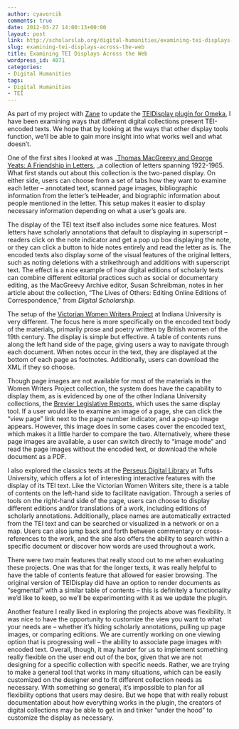```yaml
---
author: cyavorcik
comments: true
date: 2012-03-27 14:00:13+00:00
layout: post
link: http://scholarslab.org/digital-humanities/examining-tei-displays-across-the-web/
slug: examining-tei-displays-across-the-web
title: Examining TEI Displays Across the Web
wordpress_id: 4071
categories:
- Digital Humanities
tags:
- Digital Humanities
- TEI
---
```


As part of my project with [Zane](http://www.scholarslab.org/author/zschwarzlose/) to update the [TEIDisplay plugin for Omeka](http://www.scholarslab.org/digital-humanities/an-update-to-teidisplay-for-omeka/), I have been examining ways that different digital collections present TEI-encoded texts. We hope that by looking at the ways that other display tools function, we’ll be able to gain more insight into what works well and what doesn’t.

One of the first sites I looked at was _[Thomas MacGreevy and George Yeats: A Friendship in Letters](http://www.macgreevy.org/collections/gyeats/index.html), _a collection of letters spanning 1922-1965. What first stands out about this collection is the two-paned display. On either side, users can choose from a set of tabs how they want to examine each letter – annotated text, scanned page images, bibliographic information from the letter’s teiHeader, and biographic information about people mentioned in the letter. This setup makes it easier to display necessary information depending on what a user’s goals are.

The display of the TEI text itself also includes some nice features. Most letters have scholarly annotations that default to displaying in superscript – readers click on the note indicator and get a pop up box displaying the note, or they can click a button to hide notes entirely and read the letter as is. The encoded texts also display some of the visual features of the original letters, such as noting deletions with a strikethrough and additions with superscript text. The effect is a nice example of how digital editions of scholarly texts can combine different editorial practices such as social or documentary editing, as the MacGreevy Archive editor, Susan Schreibman, notes in her article about the collection, “The Lives of Others: Editing Online Editions of Correspondence,” from _Digital Scholarship._

The setup of the [Victorian Women Writers Project](http://webapp1.dlib.indiana.edu/vwwp/welcome.do) at Indiana University is very different. The focus here is more specifically on the encoded text body of the materials, primarily prose and poetry written by British women of the 19th century. The display is simple but effective. A table of contents runs along the left hand side of the page, giving users a way to navigate through each document. When notes occur in the text, they are displayed at the bottom of each page as footnotes. Additionally, users can download the XML if they so choose.

Though page images are not available for most of the materials in the Women Writers Project collection, the system does have the capability to display them, as is evidenced by one of the other Indiana University collections, the [Brevier Legislative Reports](http://webapp1.dlib.indiana.edu/brevier/welcome.do), which uses the same display tool. If a user would like to examine an image of a page, she can click the “view page” link next to the page number indicator, and a pop-up image appears. However, this image does in some cases cover the encoded text, which makes it a little harder to compare the two. Alternatively, where these page images are available, a user can switch directly to “image mode” and read the page images without the encoded text, or download the whole document as a PDF.

I also explored the classics texts at the [Perseus Digital Library](http://www.perseus.tufts.edu/hopper/) at Tufts University, which offers a lot of interesting interactive features with the display of its TEI text. Like the Victorian Women Writers site, there is a table of contents on the left-hand side to facilitate navigation. Through a series of tools on the right-hand side of the page, users can choose to display different editions and/or translations of a work, including editions of scholarly annotations. Additionally, place names are automatically extracted from the TEI text and can be searched or visualized in a network or on a map. Users can also jump back and forth between commentary or cross-references to the work, and the site also offers the ability to search within a specific document or discover how words are used throughout a work.

There were two main features that really stood out to me when evaluating these projects. One was that for the longer texts, it was really helpful to have the table of contents feature that allowed for easier browsing. The original version of TEIDisplay did have an option to render documents as “segmental” with a similar table of contents – this is definitely a functionality we’d like to keep, so we’ll be experimenting with it as we update the plugin.

Another feature I really liked in exploring the projects above was flexibility. It was nice to have the opportunity to customize the view you want to what your needs are – whether it’s hiding scholarly annotations, pulling up page images, or comparing editions. We are currently working on one viewing option that is progressing well – the ability to associate page images with encoded text. Overall, though, it may harder for us to implement something really flexible on the user end out of the box, given that we are not designing for a specific collection with specific needs. Rather, we are trying to make a general tool that works in many situations, which can be easily customized on the designer end to fit different collection needs as necessary. With something so general, it’s impossible to plan for all flexibility options that users may desire. But we hope that with really robust documentation about how everything works in the plugin, the creators of digital collections may be able to get in and tinker “under the hood” to customize the display as necessary.
